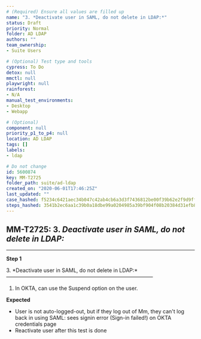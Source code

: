 ```yaml
---
# (Required) Ensure all values are filled up
name: "3. *Deactivate user in SAML, do not delete in LDAP:*"
status: Draft
priority: Normal
folder: AD LDAP
authors: ""
team_ownership: 
- Suite Users

# (Optional) Test type and tools
cypress: To Do
detox: null
mmctl: null
playwright: null
rainforest: 
- N/A
manual_test_environments: 
- Desktop
- Webapp

# (Optional)
component: null
priority_p1_to_p4: null
location: AD LDAP
tags: []
labels: 
- ldap

# Do not change
id: 5600874
key: MM-T2725
folder_path: suite/ad-ldap
created_on: "2020-06-01T17:46:25Z"
last_updated: ""
case_hashed: f5234c6421aec34b047c42ab4cb6a3d3f7436812be00f39b62e2f9d9ff261d236820a67f029fb17f8ab7c83c9f97b202
steps_hashed: 3541b2ec6aa1c39b0a18dbe99a0204985a39bf904f08b20384d31efb87387eb0f4ca290d8fd593ee2ea3715d46c8d18d
---
```


## MM-T2725: 3. _Deactivate user in SAML, do not delete in LDAP:_

---

**Step 1**

3\. \*Deactivate user in SAML, do not delete in LDAP:\*\
————————————————————————————

1. In OKTA, can use the Suspend option on the user.

**Expected**

- User is not auto-logged-out, but if they log out of Mm, they can't log back in using SAML: sees signin error (Sign-in failed!) on OKTA credentials page
- Reactivate user after this test is done
